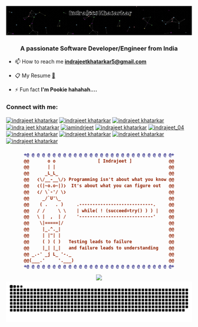 <img src="https://github.com/indrajeetkhatarkar/indrajeetkhatarkar/blob/22f8348777ee88a0235e7576c98bf672f060468c/IndrajeetKhatarkargif.gif" />


<br clear="both">


###

<h3 align="center">A passionate Software Developer/Engineer from India</h3>



- 📫 How to reach me **indrajeetkhatarkar5@gmail.com**
- 📋 My Resume <a href="https://drive.google.com/file/d/1hBwuJPP-6lGhbsvkpc9r3v9x6AnU3pdb/view?usp=sharing" target="_blank">📂</a>


- ⚡ Fun fact **I'm Pookie hahahah....**

<h3 align="left">Connect with me:</h3>
<p align="left">
<a href="https://twitter.com/indrajeet khatarkar" target="blank"><img align="center" src="https://raw.githubusercontent.com/rahuldkjain/github-profile-readme-generator/master/src/images/icons/Social/twitter.svg" alt="indrajeet khatarkar" height="30" width="40" /></a>
<a href="https://linkedin.com/in/indrajeet khatarkar" target="blank"><img align="center" src="https://raw.githubusercontent.com/rahuldkjain/github-profile-readme-generator/master/src/images/icons/Social/linked-in-alt.svg" alt="indrajeet khatarkar" height="30" width="40" /></a>
<a href="https://kaggle.com/indrajeet khatarkar" target="blank"><img align="center" src="https://raw.githubusercontent.com/rahuldkjain/github-profile-readme-generator/master/src/images/icons/Social/kaggle.svg" alt="indrajeet khatarkar" height="30" width="40" /></a>
<a href="https://fb.com/indra jeet khatarkar" target="blank"><img align="center" src="https://raw.githubusercontent.com/rahuldkjain/github-profile-readme-generator/master/src/images/icons/Social/facebook.svg" alt="indra jeet khatarkar" height="30" width="40" /></a>
<a href="https://instagram.com/iamindrjeet" target="blank"><img align="center" src="https://raw.githubusercontent.com/rahuldkjain/github-profile-readme-generator/master/src/images/icons/Social/instagram.svg" alt="iamindrjeet" height="30" width="40" /></a>
<a href="https://www.youtube.com/c/indrajeet khatarkar" target="blank"><img align="center" src="https://raw.githubusercontent.com/rahuldkjain/github-profile-readme-generator/master/src/images/icons/Social/youtube.svg" alt="indrajeet khatarkar" height="30" width="40" /></a>
<a href="https://www.codechef.com/users/indrajeet_04" target="blank"><img align="center" src="https://cdn.jsdelivr.net/npm/simple-icons@3.1.0/icons/codechef.svg" alt="indrajeet_04" height="30" width="40" /></a>
<a href="https://www.hackerrank.com/indrajeet khatarkar" target="blank"><img align="center" src="https://raw.githubusercontent.com/rahuldkjain/github-profile-readme-generator/master/src/images/icons/Social/hackerrank.svg" alt="indrajeet khatarkar" height="30" width="40" /></a>
<a href="https://leetcode.com/u/2TNfbS3Mfm/" target="blank"><img align="center" src="https://raw.githubusercontent.com/rahuldkjain/github-profile-readme-generator/master/src/images/icons/Social/leet-code.svg" alt="indrajeet khatarkar" height="30" width="40" /></a>
<a href="https://www.hackerearth.com/indrajeet khatarkar" target="blank"><img align="center" src="https://raw.githubusercontent.com/rahuldkjain/github-profile-readme-generator/master/src/images/icons/Social/hackerearth.svg" alt="indrajeet khatarkar" height="30" width="40" /></a>
<a href="https://www.geeksforgeeks.org/user/indrajeetk1r12/" target="blank"><img align="center" src="https://raw.githubusercontent.com/rahuldkjain/github-profile-readme-generator/master/src/images/icons/Social/geeks-for-geeks.svg" alt="indrajeet khatarkar" height="30" width="40" /></a>
</p>


<h4 align="center">
  
```diff
+@ @ @ @ @ @ @ @ @ @ @ @ @ @ @ @ @ @ @ @ @ @ @ @ @ @ @ @+
@@       o o                [ Indrajeet ]              @@
@@       | |                                           @@
@@      _L_L_                                          @@
@@   ❮\/__-__\/❯ Programming isn't about what you know @@
@@   ❮(|~o.o~|)❯  It's about what you can figure out   @@
@@   ❮/ \`-'/ \❯                                       @@
@@     _/`U'\_                                         @@
@@    ( .   . )     .----------------------------.     @@
@@   / /     \ \    | while( ! (succeed=try() ) ) |    @@
@@   \ |  ,  | /    '----------------------------'     @@
@@    \|=====|/                                        @@
@@     |_.^._|                                         @@
@@     | |"| |                                         @@
@@     ( ) ( )   Testing leads to failure              @@
@@     |_| |_|   and failure leads to understanding    @@
@@ _.-' _j L_ '-._                                     @@
@@(___.'     '.___)                                    @@
+@ @ @ @ @ @ @ @ @ @ @ @ @ @ @ @ @ @ @ @ @ @ @ @ @ @ @ @+
```










<img src="https://github.com/indrajeetkhatarkar/indrajeetkhatarkar/blob/main/new%20gif%20file.gif" />
<img src="https://raw.githubusercontent.com/king04aman/king04aman/refs/heads/main/assets/snake.svg" alt="Snake animation" />




